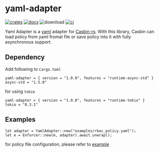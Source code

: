# yaml-adapter

[![crates](https://img.shields.io/crates/v/yaml-adapter)](https://crates.io/crates/yaml-adapter)
[![docs](https://docs.rs/yaml-adapter/badge.svg)](https://docs.rs/yaml-adapter)
![download](https://img.shields.io/crates/d/yaml-adapter)
[![ci](https://github.com/casbin-rs/yaml-adapter/actions/workflows/ci.yml/badge.svg)](https://github.com/casbin-rs/yaml-adapter/actions/workflows/ci.yml)

Yaml Adapter is a [yaml](https://github.com/dtolnay/serde-yaml) adapter for [Casbin-rs](https://github.com/casbin/casbin-rs). With this library, Casbin can load policy from yaml fromat file or save policy into it with fully asynchronous support.

## Dependency

Add following to `Cargo.toml`

```
yaml-adapter = { version = "1.0.0", features = "runtime-async-std" }
async-std = "1.5.0"
```

for using `tokio`

```
yaml-adapter = { version = "1.0.0", features = "runtime-tokio" }
tokio = "0.3.1"
```

## Examples

```
let adapter = YamlAdapter::new("examples/rbac_policy.yaml");
let e = Enforcer::new(m, adapter).await.unwrap();
```

for policy file configuration, please refer to [example](../examples)
